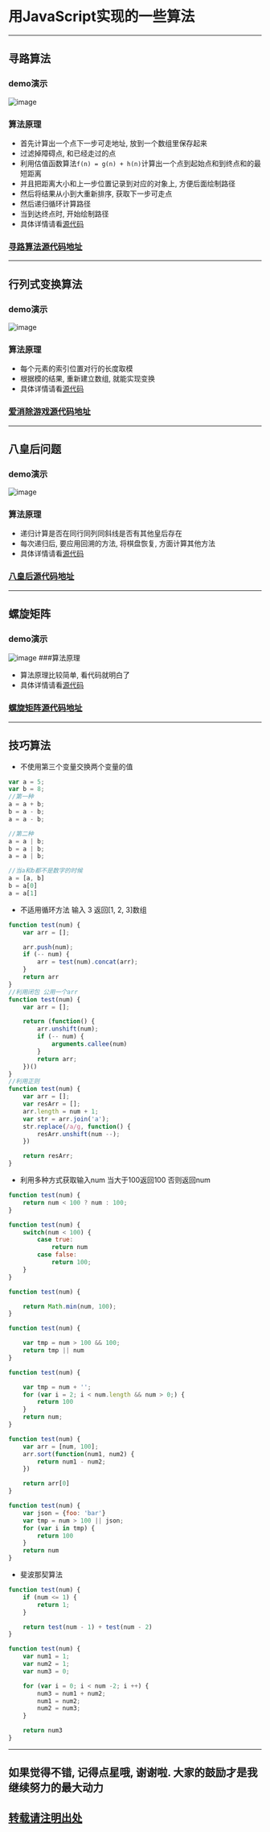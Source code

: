 # 用JavaScript实现的一些算法
---
## 寻路算法
### demo演示
![image](https://raw.githubusercontent.com/jameslcj/algorithm/master/findRoad/findRoad.gif)

### 算法原理
- 首先计算出一个点下一步可走地址, 放到一个数组里保存起来
- 过滤掉障碍点, 和已经走过的点
- 利用估值函数算法`f(n) = g(n) + h(n)`计算出一个点到起始点和到终点和的最短距离
- 并且把距离大小和上一步位置记录到对应的对象上, 方便后面绘制路径
- 然后将结果从小到大重新排序, 获取下一步可走点
- 然后递归循环计算路径
- 当到达终点时, 开始绘制路径
- 具体详情请看[源代码](https://github.com/jameslcj/algorithm/blob/master/findRoad/findRoad.js)

### [寻路算法源代码地址](https://github.com/jameslcj/algorithm/blob/master/findRoad/)
---
## 行列式变换算法
### demo演示
![image](https://raw.githubusercontent.com/jameslcj/algorithm/master/changeXY/demo.png)
### 算法原理
- 每个元素的索引位置对行的长度取模
- 根据模的结果, 重新建立数组, 就能实现变换
- 具体详情请看[源代码](https://github.com/jameslcj/algorithm/blob/master/changeXY/index.js)

### [爱消除游戏源代码地址](https://github.com/jameslcj/algorithm/blob/master/changeXY/)

---
## 八皇后问题
### demo演示
![image](https://raw.githubusercontent.com/jameslcj/algorithm/master/eightQueen/demo.gif)
### 算法原理
- 递归计算是否在同行同列同斜线是否有其他皇后存在
- 每次递归后, 要应用回溯的方法, 将棋盘恢复, 方面计算其他方法
- 具体详情请看[源代码](https://github.com/jameslcj/algorithm/blob/master/eightQueen/index.js)

### [八皇后源代码地址](https://github.com/jameslcj/algorithm/blob/master/eightQueen/)

---
## 螺旋矩阵
### demo演示
![image](https://raw.githubusercontent.com/jameslcj/algorithm/master/volution/demo.gif)
###算法原理
- 算法原理比较简单, 看代码就明白了
- 具体详情请看[源代码](https://github.com/jameslcj/algorithm/blob/master/volution/index.js)

### [螺旋矩阵源代码地址](https://github.com/jameslcj/algorithm/blob/master/volution/)

---
## 技巧算法
- 不使用第三个变量交换两个变量的值
```JavaScript
var a = 5;
var b = 8;
//第一种
a = a + b;
b = a - b;
a = a - b;

//第二种
a = a | b;
b = a | b;
a = a | b;

//当a和b都不是数字的时候
a = [a, b]
b = a[0]
a = a[1]
```
- 不适用循环方法 输入 3 返回[1, 2, 3]数组
```JavaScript
function test(num) {
	var arr = [];

	arr.push(num);
	if (-- num) {
		arr = test(num).concat(arr);
	}
	return arr
}
//利用闭包 公用一个arr
function test(num) {
	var arr = [];

	return (function() {
		arr.unshift(num);
		if (-- num) {
			arguments.callee(num)
		}
		return arr;
	})()
}
//利用正则
function test(num) {
	var arr = [];
	var resArr = [];
	arr.length = num + 1;
	var str = arr.join('a');
	str.replace(/a/g, function() {
		resArr.unshift(num --);
	})

	return resArr;
}
```

- 利用多种方式获取输入num 当大于100返回100 否则返回num

```JavaScript
function test(num) {
	return num < 100 ? num : 100;
}

function test(num) {
	switch(num < 100) {
		case true:
			return num
		case false:
			return 100;
	}
}

function test(num) {

	return Math.min(num, 100);
}

function test(num) {

	var tmp = num > 100 && 100;
	return tmp || num
}

function test(num) {

	var tmp = num + '';
	for (var i = 2; i < num.length && num > 0;) {
		return 100
	}
	return num;
}

function test(num) {
	var arr = [num, 100];
	arr.sort(function(num1, num2) {
		return num1 - num2;
	})

	return arr[0] 
}

function test(num) {
	var json = {foo: 'bar'}
	var tmp = num > 100 || json;
	for (var i in tmp) {
		return 100
	}
	return num
}
```

- 斐波那契算法

```JavaScript
function test(num) {
	if (num <= 1) {
		return 1;
	}

	return test(num - 1) + test(num - 2)
}

function test(num) {
	var num1 = 1;
	var num2 = 1;
	var num3 = 0;

	for (var i = 0; i < num -2; i ++) {
		num3 = num1 + num2;
		num1 = num2;
		num2 = num3;
	}

	return num3
}
```
---
## 如果觉得不错, 记得点星哦, 谢谢啦. 大家的鼓励才是我继续努力的最大动力
## [转载请注明出处](https://github.com/jameslcj/algorithm)
